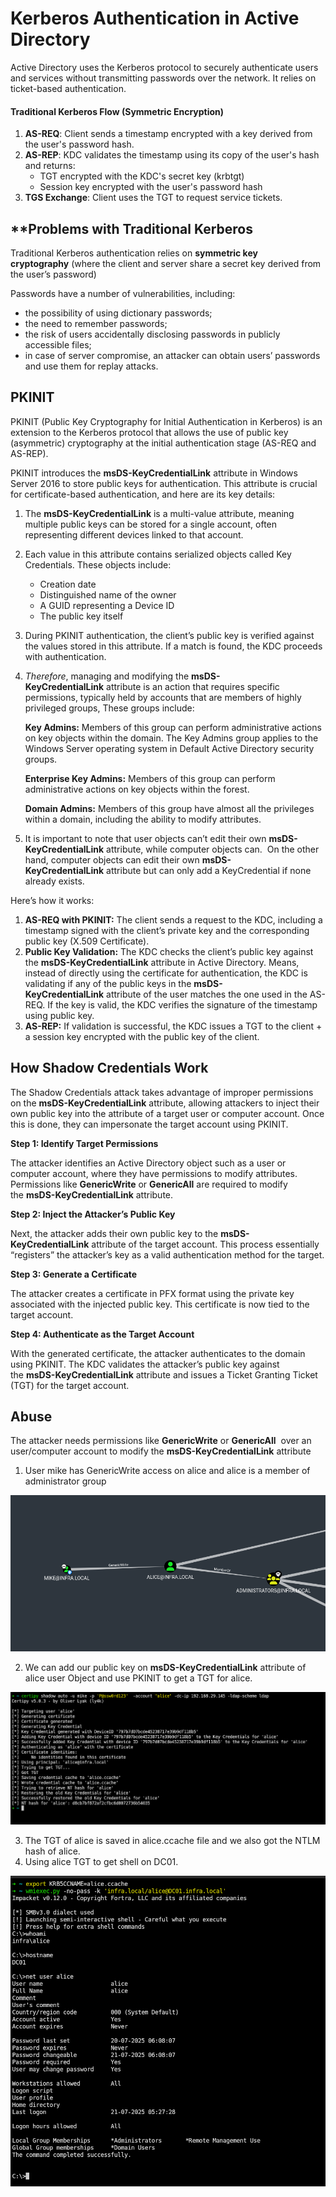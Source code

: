 # **Kerberos Authentication in Active Directory**

Active Directory uses the Kerberos protocol to securely authenticate users and services without transmitting passwords over the network. It relies on ticket-based authentication.

#### **Traditional Kerberos Flow (Symmetric Encryption)**

1. **AS-REQ**: Client sends a timestamp encrypted with a key derived from the user's password hash.
2. **AS-REP**: KDC validates the timestamp using its copy of the user's hash and returns:
    - TGT encrypted with the KDC's secret key (krbtgt)
    - Session key encrypted with the user's password hash
3. **TGS Exchange**: Client uses the TGT to request service tickets.


## **Problems with Traditional Kerberos

Traditional Kerberos authentication relies on **symmetric key cryptography** (where the client and server share a secret key derived from the user’s password)

Passwords have a number of vulnerabilities, including:

- the possibility of using dictionary passwords;
- the need to remember passwords;
- the risk of users accidentally disclosing passwords in publicly accessible files;
- in case of server compromise, an attacker can obtain users’ passwords and use them for replay attacks.

## **PKINIT**

PKINIT (Public Key Cryptography for Initial Authentication in Kerberos) is an extension to the Kerberos protocol that allows the use of public key (asymmetric) cryptography at the initial authentication stage (AS-REQ and AS-REP).

PKINIT introduces the **msDS-KeyCredentialLink** attribute in Windows Server 2016 to store public keys for authentication. This attribute is crucial for certificate-based authentication, and here are its key details:

1. The **msDS-KeyCredentialLink** is a multi-value attribute, meaning multiple public keys can be stored for a single account, often representing different devices linked to that account.

2. Each value in this attribute contains serialized objects called Key Credentials. These objects include:
	- Creation date
	- Distinguished name of the owner
	- A GUID representing a Device ID
	- The public key itself

3. During PKINIT authentication, the client’s public key is verified against the values stored in this attribute. If a match is found, the KDC proceeds with authentication.

4. _Therefore_, managing and modifying the **msDS-KeyCredentialLink** attribute is an action that requires specific permissions, typically held by accounts that are members of highly privileged groups, These groups include:

	**Key Admins:** Members of this group can perform administrative actions on key objects within the domain. The Key Admins group applies to the Windows Server operating system in Default Active Directory security groups.
	
	**Enterprise Key Admins:** Members of this group can perform administrative actions on key objects within the forest.
	
	**Domain Admins:** Members of this group have almost all the privileges within a domain, including the ability to modify attributes.

5. It is important to note that user objects can’t edit their own **msDS-KeyCredentialLink** attribute, while computer objects can.  On the other hand, computer objects can edit their own **msDS-KeyCredentialLink** attribute but can only add a KeyCredential if none already exists.

Here’s how it works:

1. **AS-REQ with PKINIT:** The client sends a request to the KDC, including a timestamp signed with the client’s private key and the corresponding public key (X.509 Certificate).
2. **Public Key Validation:** The KDC checks the client’s public key against the **msDS-KeyCredentialLink** attribute in Active Directory. Means, instead of directly using the certificate for authentication, the KDC is validating if any of the public keys in the **msDS-KeyCredentialLink** attribute of the user matches the one used in the AS-REQ. If the key is valid, the KDC verifies the signature of the timestamp using public key.
3. **AS-REP:** If validation is successful, the KDC issues a TGT to the client + a session key encrypted with the public key of the client.

## How Shadow Credentials Work

The Shadow Credentials attack takes advantage of improper permissions on the **msDS-KeyCredentialLink** attribute, allowing attackers to inject their own public key into the attribute of a target user or computer account. Once this is done, they can impersonate the target account using PKINIT.

**Step 1: Identify Target Permissions**

The attacker identifies an Active Directory object such as a user or computer account, where they have permissions to modify attributes. Permissions like **GenericWrite** or **GenericAll** are required to modify the **msDS-KeyCredentialLink** attribute.

**Step 2: Inject the Attacker’s Public Key**

Next, the attacker adds their own public key to the **msDS-KeyCredentialLink** attribute of the target account. This process essentially “registers” the attacker’s key as a valid authentication method for the target.

**Step 3: Generate a Certificate**

The attacker creates a certificate in PFX format using the private key associated with the injected public key. This certificate is now tied to the target account.

**Step 4: Authenticate as the Target Account**

With the generated certificate, the attacker authenticates to the domain using PKINIT. The KDC validates the attacker’s public key against the **msDS-KeyCredentialLink** attribute and issues a Ticket Granting Ticket (TGT) for the target account.

## Abuse

The attacker needs permissions like **GenericWrite** or **GenericAll**  over an user/computer account to modify the **msDS-KeyCredentialLink** attribute

1. User mike has GenericWrite access on alice and alice is a member of administrator group


![image info](./assets/Pasted%20image%2020250721180129.png)

2. We can add our public key on **msDS-KeyCredentialLink** attribute of alice user Object and use PKINIT to get a TGT for alice.

![image info](./assets/Pasted%20image%2020250721174027.png)

3. The TGT of alice is saved in alice.ccache file and we also got the NTLM hash of alice.
4. Using alice TGT to get shell on DC01.

![image info](./assets/Pasted%20image%2020250721180400.png)




